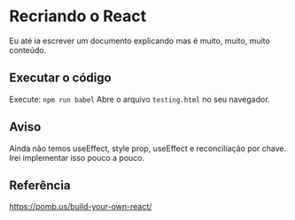 # Recriando o React

Eu até ia escrever um documento explicando mas é muito, muito, muito conteúdo.

## Executar o código

Execute:
`npm run babel`
Abre o arquivo `testing.html` no seu navegador.

## Aviso

Ainda não temos useEffect, style prop, useEffect e reconciliação por chave.
Irei implementar isso pouco a pouco.

## Referência

https://pomb.us/build-your-own-react/
